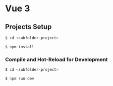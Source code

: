 # Vue 3

## Projects Setup

```sh
$ cd <subfolder-project>

$ npm install
```

### Compile and Hot-Reload for Development

```sh
$ cd <subfolder-project>

$ npm run dev
```